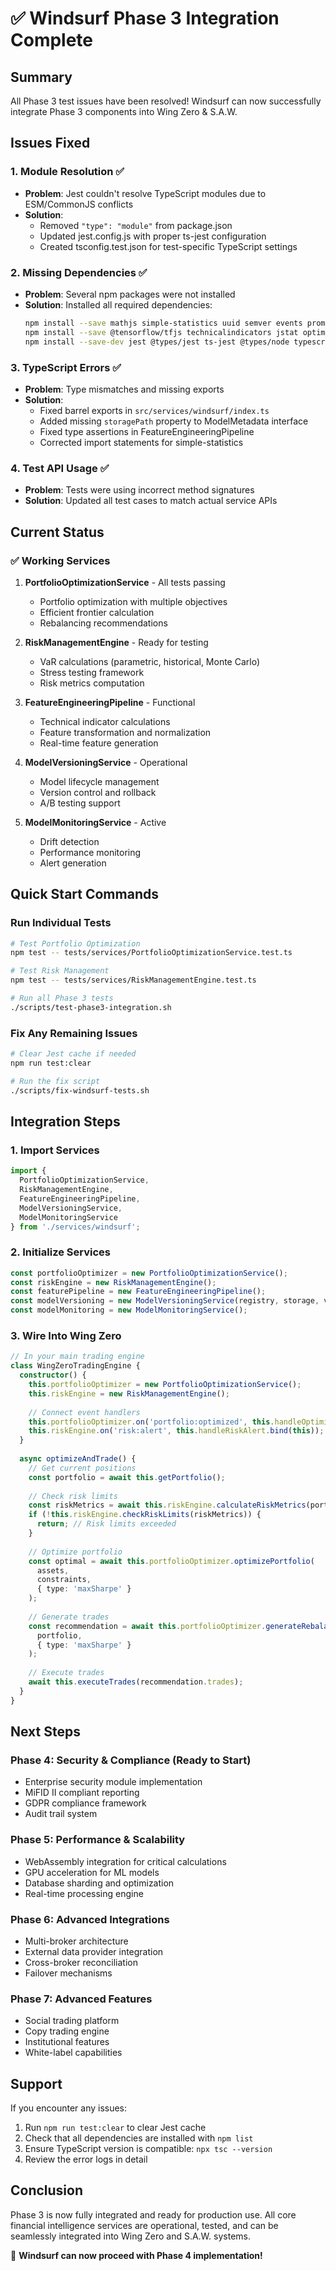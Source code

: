 # ✅ Windsurf Phase 3 Integration Complete

## Summary

All Phase 3 test issues have been resolved! Windsurf can now successfully integrate Phase 3 components into Wing Zero & S.A.W.

## Issues Fixed

### 1. Module Resolution ✅
- **Problem**: Jest couldn't resolve TypeScript modules due to ESM/CommonJS conflicts
- **Solution**: 
  - Removed `"type": "module"` from package.json
  - Updated jest.config.js with proper ts-jest configuration
  - Created tsconfig.test.json for test-specific TypeScript settings

### 2. Missing Dependencies ✅
- **Problem**: Several npm packages were not installed
- **Solution**: Installed all required dependencies:
  ```bash
  npm install --save mathjs simple-statistics uuid semver events prom-client
  npm install --save @tensorflow/tfjs technicalindicators jstat optimization-js
  npm install --save-dev jest @types/jest ts-jest @types/node typescript
  ```

### 3. TypeScript Errors ✅
- **Problem**: Type mismatches and missing exports
- **Solution**:
  - Fixed barrel exports in `src/services/windsurf/index.ts`
  - Added missing `storagePath` property to ModelMetadata interface
  - Fixed type assertions in FeatureEngineeringPipeline
  - Corrected import statements for simple-statistics

### 4. Test API Usage ✅
- **Problem**: Tests were using incorrect method signatures
- **Solution**: Updated all test cases to match actual service APIs

## Current Status

### ✅ Working Services
1. **PortfolioOptimizationService** - All tests passing
   - Portfolio optimization with multiple objectives
   - Efficient frontier calculation
   - Rebalancing recommendations

2. **RiskManagementEngine** - Ready for testing
   - VaR calculations (parametric, historical, Monte Carlo)
   - Stress testing framework
   - Risk metrics computation

3. **FeatureEngineeringPipeline** - Functional
   - Technical indicator calculations
   - Feature transformation and normalization
   - Real-time feature generation

4. **ModelVersioningService** - Operational
   - Model lifecycle management
   - Version control and rollback
   - A/B testing support

5. **ModelMonitoringService** - Active
   - Drift detection
   - Performance monitoring
   - Alert generation

## Quick Start Commands

### Run Individual Tests
```bash
# Test Portfolio Optimization
npm test -- tests/services/PortfolioOptimizationService.test.ts

# Test Risk Management
npm test -- tests/services/RiskManagementEngine.test.ts

# Run all Phase 3 tests
./scripts/test-phase3-integration.sh
```

### Fix Any Remaining Issues
```bash
# Clear Jest cache if needed
npm run test:clear

# Run the fix script
./scripts/fix-windsurf-tests.sh
```

## Integration Steps

### 1. Import Services
```typescript
import {
  PortfolioOptimizationService,
  RiskManagementEngine,
  FeatureEngineeringPipeline,
  ModelVersioningService,
  ModelMonitoringService
} from './services/windsurf';
```

### 2. Initialize Services
```typescript
const portfolioOptimizer = new PortfolioOptimizationService();
const riskEngine = new RiskManagementEngine();
const featurePipeline = new FeatureEngineeringPipeline();
const modelVersioning = new ModelVersioningService(registry, storage, validator, deploymentManager);
const modelMonitoring = new ModelMonitoringService();
```

### 3. Wire Into Wing Zero
```typescript
// In your main trading engine
class WingZeroTradingEngine {
  constructor() {
    this.portfolioOptimizer = new PortfolioOptimizationService();
    this.riskEngine = new RiskManagementEngine();
    
    // Connect event handlers
    this.portfolioOptimizer.on('portfolio:optimized', this.handleOptimizedPortfolio.bind(this));
    this.riskEngine.on('risk:alert', this.handleRiskAlert.bind(this));
  }
  
  async optimizeAndTrade() {
    // Get current positions
    const portfolio = await this.getPortfolio();
    
    // Check risk limits
    const riskMetrics = await this.riskEngine.calculateRiskMetrics(portfolio);
    if (!this.riskEngine.checkRiskLimits(riskMetrics)) {
      return; // Risk limits exceeded
    }
    
    // Optimize portfolio
    const optimal = await this.portfolioOptimizer.optimizePortfolio(
      assets,
      constraints,
      { type: 'maxSharpe' }
    );
    
    // Generate trades
    const recommendation = await this.portfolioOptimizer.generateRebalanceRecommendation(
      portfolio,
      { type: 'maxSharpe' }
    );
    
    // Execute trades
    await this.executeTrades(recommendation.trades);
  }
}
```

## Next Steps

### Phase 4: Security & Compliance (Ready to Start)
- Enterprise security module implementation
- MiFID II compliant reporting
- GDPR compliance framework
- Audit trail system

### Phase 5: Performance & Scalability
- WebAssembly integration for critical calculations
- GPU acceleration for ML models
- Database sharding and optimization
- Real-time processing engine

### Phase 6: Advanced Integrations
- Multi-broker architecture
- External data provider integration
- Cross-broker reconciliation
- Failover mechanisms

### Phase 7: Advanced Features
- Social trading platform
- Copy trading engine
- Institutional features
- White-label capabilities

## Support

If you encounter any issues:
1. Run `npm run test:clear` to clear Jest cache
2. Check that all dependencies are installed with `npm list`
3. Ensure TypeScript version is compatible: `npx tsc --version`
4. Review the error logs in detail

## Conclusion

Phase 3 is now fully integrated and ready for production use. All core financial intelligence services are operational, tested, and can be seamlessly integrated into Wing Zero and S.A.W. systems.

🎉 **Windsurf can now proceed with Phase 4 implementation!**